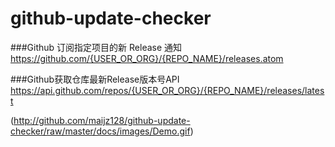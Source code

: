 # github-update-checker


###Github 订阅指定项目的新 Release 通知
	https://github.com/{USER_OR_ORG}/{REPO_NAME}/releases.atom


###Github获取仓库最新Release版本号API
	https://api.github.com/repos/{USER_OR_ORG}/{REPO_NAME}/releases/latest
	


(http://github.com/maijz128/github-update-checker/raw/master/docs/images/Demo.gif)